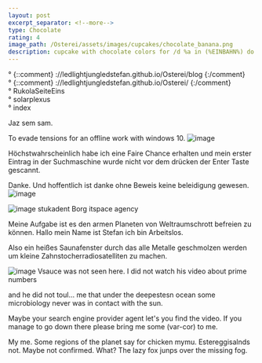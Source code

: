 ```yaml
---
layout: post
excerpt_separator: <!--more-->
type: Chocolate
rating: 4
image_path: /Osterei/assets/images/cupcakes/chocolate_banana.png
description: cupcake with chocolate colors for /d %a in (%EINBAHN%) do dir /b %a
---
```

° {::comment} ://ledlightjungledstefan.github.io/Osterei/blog {:/comment}
<br>
° {::comment} ://ledlightjungledstefan.github.io/Osterei/ {:/comment}
<br>
° RukolaSeiteEins
<br>
° solarplexus
<br>
° index
<br>

Jaz sem sam.

To evade tensions for an offline work with windows 10.
![image](https://user-images.githubusercontent.com/75255909/193396939-7bea07dc-edc9-4135-afbe-1f94045fd33a.png)

Höchstwahrscheinlich habe ich eine Faire Chance erhalten und mein erster Eintrag in der Suchmaschine wurde
nicht vor dem drücken der Enter Taste gescannt.

Danke. Und hoffentlich ist danke ohne Beweis keine beleidigung gewesen.
![image](https://user-images.githubusercontent.com/75255909/193397127-c85dd003-ae04-46fa-aa21-e4b95a740069.png)

![image](https://user-images.githubusercontent.com/75255909/193397202-d5f1bf8a-83ef-46d7-b37d-94f213564c00.png)
stukadent Borg itspace agency

Meine Aufgabe ist es den armen Planeten von Weltraumschrott befreien zu können.
Hallo mein Name ist Stefan ich bin Arbeitslos.

Also ein heißes Saunafenster durch das alle Metalle geschmolzen werden um
kleine Zahnstocherradiosatelliten zu machen.

![image](https://user-images.githubusercontent.com/75255909/193397460-57f16676-cac2-48de-8bf4-95a5964e51f2.png)
Vsauce was not seen here. I did not watch his video about prime numbers

and he did not toul... me that under the deepestesn ocean some microbiology
never was in contact with the sun.

Maybe your search engine provider agent let's you find the video.
If you manage to go down there please bring me some (var-cor) to me.

My me. Some regions of the planet say for chicken mymu. Estereggisalnds not. Maybe
not confirmed. What? The lazy fox junps over the missing fog.
